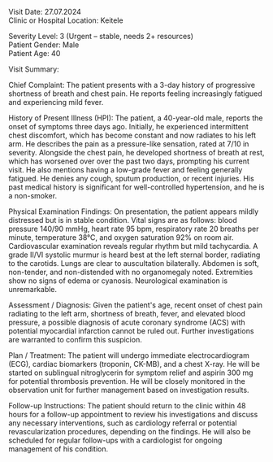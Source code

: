 Visit Date: 27.07.2024  
Clinic or Hospital Location: Keitele  

Severity Level: 3 (Urgent – stable, needs 2+ resources)  
Patient Gender: Male  
Patient Age: 40

Visit Summary:

Chief Complaint: The patient presents with a 3-day history of progressive shortness of breath and chest pain. He reports feeling increasingly fatigued and experiencing mild fever.

History of Present Illness (HPI): The patient, a 40-year-old male, reports the onset of symptoms three days ago. Initially, he experienced intermittent chest discomfort, which has become constant and now radiates to his left arm. He describes the pain as a pressure-like sensation, rated at 7/10 in severity. Alongside the chest pain, he developed shortness of breath at rest, which has worsened over over the past two days, prompting his current visit. He also mentions having a low-grade fever and feeling generally fatigued. He denies any cough, sputum production, or recent injuries. His past medical history is significant for well-controlled hypertension, and he is a non-smoker.

Physical Examination Findings: On presentation, the patient appears mildly distressed but is in stable condition. Vital signs are as follows: blood pressure 140/90 mmHg, heart rate 95 bpm, respiratory rate 20 breaths per minute, temperature 38°C, and oxygen saturation 92% on room air. Cardiovascular examination reveals regular rhythm but mild tachycardia. A grade II/VI systolic murmur is heard best at the left sternal border, radiating to the carotids. Lungs are clear to auscultation bilaterally. Abdomen is soft, non-tender, and non-distended with no organomegaly noted. Extremities show no signs of edema or cyanosis. Neurological examination is unremarkable.

Assessment / Diagnosis: Given the patient's age, recent onset of chest pain radiating to the left arm, shortness of breath, fever, and elevated blood pressure, a possible diagnosis of acute coronary syndrome (ACS) with potential myocardial infarction cannot be ruled out. Further investigations are warranted to confirm this suspicion.

Plan / Treatment: The patient will undergo immediate electrocardiogram (ECG), cardiac biomarkers (troponin, CK-MB), and a chest X-ray. He will be started on sublingual nitroglycerin for symptom relief and aspirin 300 mg for potential thrombosis prevention. He will be closely monitored in the observation unit for further management based on investigation results.

Follow-up Instructions: The patient should return to the clinic within 48 hours for a follow-up appointment to review his investigations and discuss any necessary interventions, such as cardiology referral or potential revascularization procedures, depending on the findings. He will also be scheduled for regular follow-ups with a cardiologist for ongoing management of his condition.